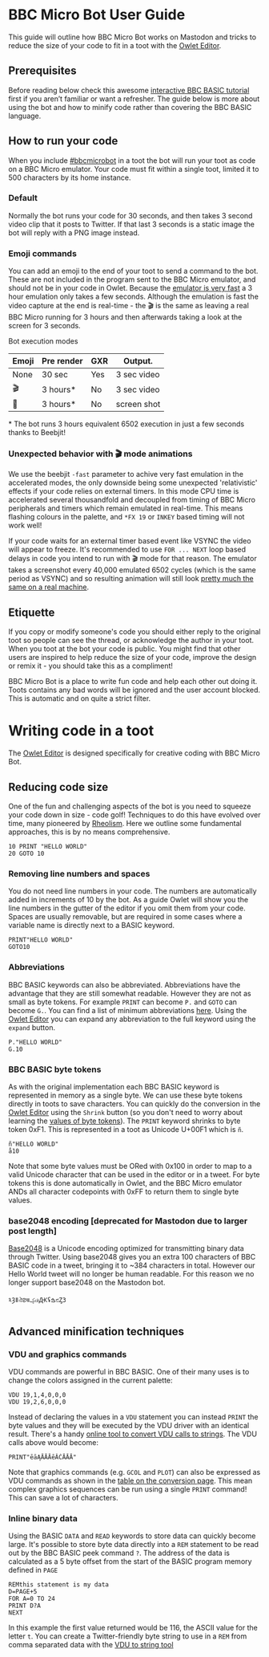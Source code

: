 # BBC Micro Bot User Guide

This guide will outline how BBC Micro Bot works on Mastodon and tricks to reduce the size of your code to fit in a toot with the [Owlet Editor](https://bbcmic.ro). 

## Prerequisites 

Before reading below check this awesome [interactive BBC BASIC tutorial](https://www.bbcmicrobot.com/learn/index.html) first if you aren’t familiar or want a refresher. The guide below is more about using the bot and how to minify code rather than covering the BBC BASIC language.

## How to run your code

When you include [#bbcmicrobot](https://mastodon.me.uk/@bbcmicrobot) in a toot the bot will run your toot as code on a BBC Micro emulator. Your code must fit within a single toot, limited it to 500 characters by its home instance.

### Default 

Normally the bot runs your code for 30 seconds, and then takes 3 second video clip that it posts to Twitter. If that last 3 seconds is a static image the bot will reply with a PNG image instead.

### Emoji commands

You can add an emoji to the end of your toot to send a command to the bot. These are not included in the program sent to the BBC Micro emulator, and should not be in your code in Owlet. Because the [emulator is very fast](https://github.com/scarybeasts/beebjit) a 3 hour emulation only takes a few seconds. Although the emulation is fast the video capture at the end is real-time - the 🎬 is the same as leaving a real BBC Micro running for 3 hours and then afterwards taking a look at the screen for 3 seconds. 


Bot execution modes

| Emoji       | Pre render  | GXR | Output.     |
| ----------- | ----------- | ----| ----------- |
| None        | 30 sec      | Yes | 3 sec video |
| 🎬          | 3 hours*    | No  | 3 sec video |
| 🚀          | 3 hours*    | No  | screen shot |


\* The bot runs 3 hours equivalent 6502 execution in just a few seconds thanks to Beebjit!

### Unexpected behavior with 🎬 mode animations 

We use the beebjit `-fast` parameter to achive very fast emulation in the accelerated modes, the only downside being some unexpected 'relativistic' effects if your code relies on external timers. In this mode CPU time is accelerated several thousandfold and decoupled from timing of BBC Micro peripherals and timers which remain emulated in real-time. This means flashing colours in the palette, and `*FX 19` or `INKEY` based timing will not work well!

If your code waits for an external timer based event like VSYNC the video will appear to freeze. It's recommended to use `FOR ... NEXT` loop based delays in code you intend to run with 🎬 mode for that reason. The emulator takes a screenshot every 40,000 emulated 6502 cycles (which is the same period as VSYNC) and so resulting animation will still look [pretty much the same on a real machine](https://twitter.com/bbcmicrobot/status/1356755101587697669?s=20).


## Etiquette 

If you copy or modify someone's code you should either reply to the original toot so people can see the thread, or acknowledge the author in your toot. When you toot at the bot your code is public. You might find that other users are inspired to help reduce the size of your code, improve the design or remix it - you should take this as a compliment!

BBC Micro Bot is a place to write fun code and help each other out doing it. Toots contains any bad words will be ignored and the user account blocked. This is automatic and on quite a strict filter. 

# Writing code in a toot

The [Owlet Editor](https://bbcmic.ro) is designed specifically for creative coding with BBC Micro Bot. 

## Reducing code size

One of the fun and challenging aspects of the bot is you need to squeeze your code down in size - code golf! Techniques to do this have evolved over time, many pioneered by [Rheolism](https://www.twitter.com/rheolism). Here we outline some fundamental approaches, this is by no means comprehensive.

```
10 PRINT "HELLO WORLD"
20 GOTO 10 
```


### Removing line numbers and spaces

You do not need line numbers in your code. The numbers are automatically added in increments of 10 by the bot. As a guide Owlet will show you the line numbers in the gutter of the editor if you omit them from your code. Spaces are usually removable, but are required in some cases where a variable name is directly next to a BASIC keyword.

```
PRINT"HELLO WORLD"
GOTO10 
```

### Abbreviations 

BBC BASIC keywords can also be abbreviated. Abbreviations have the advantage that they are still somewhat readable. However they are not as small as byte tokens. For example `PRINT` can become `P.` and `GOTO` can become `G.`. You can find a list of minimum abbreviations [here](https://central.kaserver5.org/Kasoft/Typeset/BBC/Ch47.html). Using the [Owlet Editor](https://bbcmic.ro) you can expand any abbreviation to the full keyword using the `expand` button.

```
P."HELLO WORLD"
G.10
```

### BBC BASIC byte tokens

As with the original implementation each BBC BASIC keyword is represented in memory as a single byte. We can use these byte tokens directly in toots to save characters. You can quickly do the conversion in the [Owlet Editor](https://bbcmic.ro) using the `Shrink` button (so you don't need to worry about learning the [values of byte tokens](http://www.benryves.com/bin/bbcbasic/manual/Appendix_Tokeniser.htm)). The `PRINT` keyword shrinks to byte token 0xF1. This is represented in a toot as Unicode U+00F1 which is `ñ`.

```
ñ"HELLO WORLD"
å10
```

Note that some byte values must be ORed with 0x100 in order to map to a valid Unicode character that can be used in the editor or in a tweet. For byte tokens this is done automatically in Owlet, and the BBC Micro emulator ANDs all character codepoints with 0xFF to return them to single byte values. 


### base2048 encoding [deprecated for Mastodon due to larger post length]

[Base2048](https://github.com/qntm/base2048) is a Unicode encoding optimized for transmitting binary data through Twitter. Using base2048 gives you an extra 100 characters of BBC BASIC code in a tweet, bringing it to ~384 characters in total. However our Hello World tweet will no longer be human readable. For this reason we no longer support base2048 on the Mastodon bot.

```
༣Ȝǁঐ౭चؼ๗ԪʢࠁನȤ3
```

## Advanced minification techniques

### VDU and graphics commands

VDU commands are powerful in BBC BASIC. One of their many uses is to change the colors assigned in the current palette:

```
VDU 19,1,4,0,0,0
VDU 19,2,6,0,0,0
```
Instead of declaring the values in a `VDU` statement you can instead `PRINT` the byte values and they will be executed by the VDU driver with an identical result. There's a handy [online tool to convert VDU calls to strings](https://8bitkick.github.io/vdu/). The VDU calls above would become:
```
PRINT"ēāĄĀĀĀēĂĆĀĀĀ"
```
Note that graphics commands (e.g. `GCOL` and `PLOT`) can also be expressed as VDU commands as shown in the [table on the conversion page](https://8bitkick.github.io/vdu/). This mean complex graphics sequences can be run using a single `PRINT` command! This can save a lot of characters.

### Inline binary data

Using the BASIC `DATA` and `READ` keywords to store data can quickly become large. It's possible to store byte data directly into a `REM` statement to be read out by the BBC BASIC peek command `?`. The address of the data is calculated as a 5 byte offset from the start of the BASIC program memory defined in `PAGE`

```
REMthis statement is my data
D=PAGE+5
FOR A=0 TO 24
PRINT D?A
NEXT
```

In this example the first value returned would be 116, the ASCII value for the letter `t`. You can create a Twitter-friendly byte string to use in a `REM` from comma separated data with the [VDU to string tool](https://8bitkick.github.io/vdu/)
